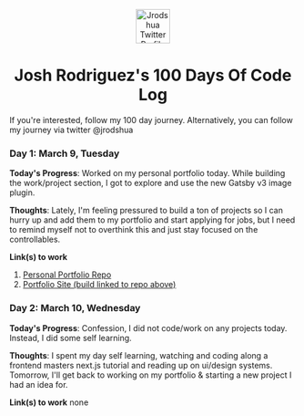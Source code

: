 <p align="center">
  <a href="https://twitter.com/jrodshua">
    <img alt="Jrodshua Twitter Profile" src="https://res.cloudinary.com/jrod-cdn/image/upload/v1615317088/Jrod%20Avatars/circle-cropped_vug6j1.png" width="60" />
  </a>
</p>
<h1 align="center">
  Josh Rodriguez's 100 Days Of Code Log
</h1>

If you're interested, follow my 100 day journey. Alternatively, you can follow my journey via twitter @jrodshua

### Day 1: March 9, Tuesday

**Today's Progress**: Worked on my personal portfolio today. While building the work/project section, I got to explore and use the new Gatsby v3 image plugin.

**Thoughts**: Lately, I'm feeling pressured to build a ton of projects so I can hurry up and add them to my portfolio and start applying for jobs, but I need to remind myself not to overthink this and just stay focused on the controllables.

**Link(s) to work**
1. [Personal Portfolio Repo](https://github.com/jrodshua/minimal-gatsby-portfolio)
2. [Portfolio Site (build linked to repo above)](https://www.jrodshua.com/)


### Day 2: March 10, Wednesday

**Today's Progress**: Confession, I did not code/work on any projects today. Instead, I did some self learning.

**Thoughts**: I spent my day self learning, watching and coding along a frontend masters next.js tutorial and reading up on ui/design systems. Tomorrow, I'll get back to working on my portfolio & starting a new project I had an idea for.

**Link(s) to work**
none
